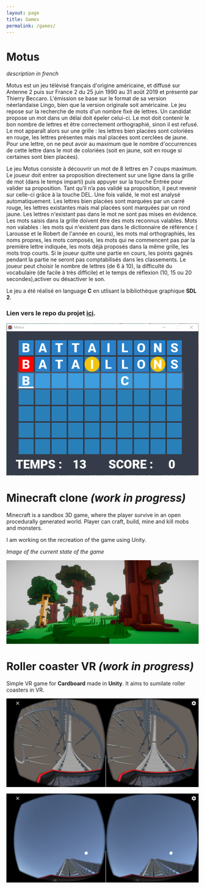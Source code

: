 ```yaml
---
layout: page
title: Games
permalink: /games/
---
```


# Motus
*description in french*

Motus est un jeu télévisé français d'origine américaine, et diffusé sur Antenne 2 puis sur France 2 du 25 juin 1990 au 31 août 2019 et présenté par Thierry Beccaro.
L'émission se base sur le format de sa version néerlandaise Lingo, bien que la version originale soit américaine.
Le jeu repose sur la recherche de mots d'un nombre fixé de lettres. Un candidat propose un mot dans un délai doit épeler celui-ci. Le mot doit contenir le bon nombre de lettres et être correctement orthographié, sinon il est refusé. Le mot apparaît alors sur une grille : les lettres bien placées sont coloriées en rouge, les lettres présentes mais mal placées sont cerclées de jaune. Pour une lettre, on ne peut avoir au maximum que le nombre d'occurrences de cette lettre dans le mot de coloriées (soit en jaune, soit en rouge si certaines sont bien placées).

Le jeu Motus consiste à découvrir un mot de 8 lettres en 7 coups maximum. Le joueur doit entrer sa proposition directement sur une ligne dans la grille de mot (dans le temps imparti) puis appuyer sur la touche Entrée pour valider sa proposition. Tant qu’il n’a pas validé sa proposition, il peut revenir sur celle-ci grâce à la touche DEL. Une fois validé, le mot est analysé automatiquement. Les lettres bien placées sont marquées par un carré rouge, les lettres existantes mais mal placées sont marquées par un rond jaune. Les lettres n'existant pas dans le mot ne sont pas mises en évidence. 
Les mots saisis dans la grille doivent être des mots reconnus valables. Mots non valables : les mots qui n'existent pas dans le dictionnaire de référence ( Larousse et le Robert de l'année en cours), les mots mal orthographiés, les noms propres, les mots composés, les mots qui ne commencent pas par la première lettre indiquée, les mots déjà proposés dans la même grille, les mots trop courts. 
Si le joueur quitte une partie en cours, les points gagnés pendant la partie ne seront pas comptabilisés dans les classements. 
Le joueur peut choisir le nombre de lettres (de 6 à 10), la difficulté du vocabulaire (de facile à très difficile) et le temps de réflexion (10, 15 ou 20 secondes),activer ou désactiver le son.

Le jeu a été réalisé en language **C** en utlisant la bibliothèque graphique **SDL 2**.

### Lien vers le repo du projet [ici](http://www.github.com/fimtow/motus).

![motus](./images/motus.png)

# Minecraft clone *(work in progress)*

Minecraft is a sandbox 3D game, where the player survive in an open procedurally generated world. Player can craft, build, mine and kill mobs and monsters.

I am working on the recreation of the game using Unity.

*Image of the current state of the game*

![minecraft](./images/minecraft.png)

# Roller coaster VR *(work in progress)*

Simple VR game for **Cardboard** made in **Unity**. It aims to sumilate roller coasters in VR.

![vr1](./images/vr1.png)

![vr2](./images/vr2.png)


